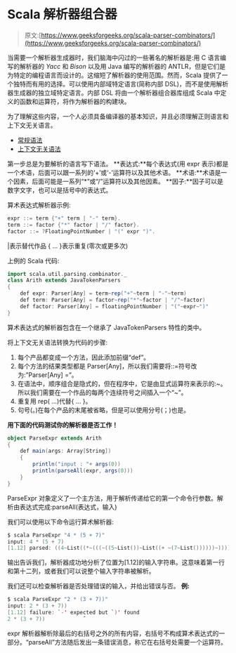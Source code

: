 # Scala 解析器组合器

> 原文:[https://www.geeksforgeeks.org/scala-parser-combinators/](https://www.geeksforgeeks.org/scala-parser-combinators/)

当需要一个解析器生成器时，我们脑海中闪过的一些著名的解析器是:用 C 语言编写的解析器的 *Yacc* 和 *Bison* 以及用 Java 编写的解析器的 ANTLR，但是它们是为特定的编程语言而设计的。这缩短了解析器的使用范围。然而，Scala 提供了一个独特而有用的选择。可以使用内部域特定语言(简称内部 DSL)，而不是使用解析器生成器的独立域特定语言。内部 DSL 将由一个解析器组合器库组成 Scala 中定义的函数和运算符，将作为解析器的构建块。

为了理解这些内容，一个人必须具备编译器的基本知识，并且必须理解正则语言和上下文无关语言。

*   [常规语法](https://www.geeksforgeeks.org/regular-expressions-regular-grammar-and-regular-languages/)
*   [上下文无关语法](https://www.geeksforgeeks.org/classification-of-context-free-grammars/)

第一步总是为要解析的语言写下语法。
**表达式:**每个表达式(用 expr 表示)都是一个术语，后面可以跟一系列的‘+’或‘-’运算符以及其他术语。
**术语:**术语是一个因素，后面可能是一系列“*”或“/”运算符以及其他因素。
**因子:**因子可以是数字文字，也可以是括号中的表达式。

算术表达式解析器示例:

```scala
expr ::= term {"+" term | "-" term}. 
term ::= factor {"*" factor | "/" factor}. 
factor ::= ?FloatingPointNumber | "(" expr ")".

```

|表示替代作品
{ … }表示重复(零次或更多次)

上例的 Scala 代码:

```scala
import scala.util.parsing.combinator._
class Arith extends JavaTokenParsers 
{ 
    def expr: Parser[Any] = term~rep("+"~term | "-"~term) 
    def term: Parser[Any] = factor~rep("*"~factor | "/"~factor) 
    def factor: Parser[Any] = floatingPointNumber | "("~expr~")" 
}
```

算术表达式的解析器包含在一个继承了 JavaTokenParsers 特性的类中。

将上下文无关语法转换为代码的步骤:

1.  每个产品都变成一个方法，因此添加前缀“def”。
2.  每个方法的结果类型都是 Parser[Any]，所以我们需要将::=符号改为:”Parser[Any] =”。
3.  在语法中，顺序组合是隐式的，但在程序中，它是由显式运算符来表示的:~。所以我们需要在一个作品的每两个连续符号之间插入一个“~”。
4.  重复用 rep( …)代替{ … }。
5.  句号(。)在每个产品的末尾被省略，但是可以使用分号(；)也是。

**用下面的代码测试你的解析器是否工作！**

```scala
object ParseExpr extends Arith 
{ 
    def main(args: Array[String]) 
    { 
        println("input : "+ args(0)) 
        println(parseAll(expr, args(0))) 
    } 
}
```

ParseExpr 对象定义了一个主方法，用于解析传递给它的第一个命令行参数。解析由表达式完成:parseAll(表达式，输入)

我们可以使用以下命令运行算术解析器:

```scala
$ scala ParseExpr "4 * (5 + 7)" 
input: 4 * (5 + 7) 
[1.12] parsed: ((4~List((*~(((~((5~List())~List((+ ~(7~List())))))~)))))~List())

```

输出告诉我们，解析器成功地分析了位置为[1.12]的输入字符串。这意味着第一行和第十二列，或者我们可以说整个输入字符串被解析。

我们还可以检查解析器是否处理错误的输入，并给出错误与否。
**例:**

```scala
$ scala ParseExpr "2 * (3 + 7))" 
input: 2 * (3 + 7)) 
[1.12] failure: `-' expected but `)' found
2 * (3 + 7))            ˆ 

```

expr 解析器解析除最后的右括号之外的所有内容，右括号不构成算术表达式的一部分。“parseAll”方法随后发出一条错误消息，称它在右括号处需要一个运算符。